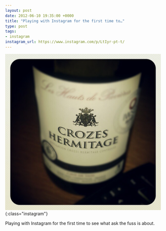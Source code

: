 ```yaml
---
layout: post
date: 2012-06-10 19:35:00 +0000
title: "Playing with Instagram for the first time to…"
type: post
tags:
- instagram
instagram_url: https://www.instagram.com/p/LtIyr-pt-t/
---
```


![Instagram - LtIyr-pt-t](/img/LtIyr-pt-t.jpg){:class="instagram"}

Playing with Instagram for the first time to see what ask the fuss is about.
